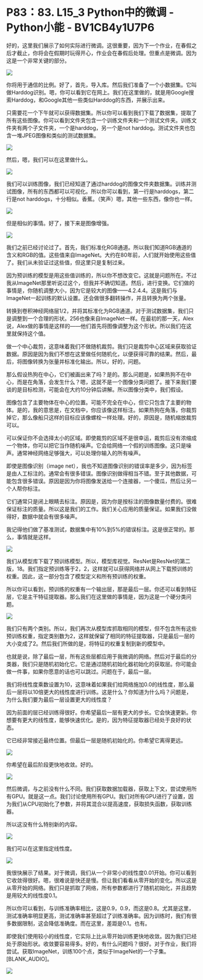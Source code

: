 # P83：83. L15_3 Python中的微调 - Python小能 - BV1CB4y1U7P6

好的，这里我们展示了如何实际进行微调。这很重要，因为下一个作业，在春假之后才截止，你将会在假期时玩得开心，作业会在春假后处理。但重点是微调。因为这是一个非常关键的部分。

![](img/1739d641dd4a44aeff1198ab5c59d941_1.png)

你将用于通信的比例。好了，首先，导入库。然后我们准备了一个小数据集。它叫做Harddog识别。嗯，你可以看到它在网上。我们在这里做的，就是用Google搜索Harddog，和Google其他一些类似Harddog的东西，并展示出来。

只需要花一个下午就可以获得数据集。所以你可以看到我们下载了数据集，提取了所有这些图像。你可以看到文件夹包含一个训练文件夹和一个测试文件夹。训练文件夹有两个子文件夹，一个是harddog，另一个是not harddog。测试文件夹也包含一堆JPEG图像和类似的测试数据集。

![](img/1739d641dd4a44aeff1198ab5c59d941_3.png)

然后，嗯，我们可以在这里做什么。

![](img/1739d641dd4a44aeff1198ab5c59d941_5.png)

我们可以训练图像，我们已经知道了通过harddog的图像文件夹数据集。训练并测试图像，所有的东西都可以可视化。所以你可以看到，第一行是harddogs，第二行是not harddogs，十分相似。香蕉。（笑声）嗯，其他一些东西，像你也一样。

![](img/1739d641dd4a44aeff1198ab5c59d941_7.png)

但是相似的事情。好了，接下来是图像增强。

![](img/1739d641dd4a44aeff1198ab5c59d941_9.png)

我们之前已经讨论过了。首先，我们标准化RGB通道。所以我们知道RGB通道的含义和RGB的值。这些值来自ImageNet。大约在80年前，人们就开始使用这些值了。我们从未验证过这些值，但这里只是复制过来。

因为预训练的模型是用这些值训练的，所以你不想改变它。这就是问题所在。不过我从ImageNet那里听说过这个，但我并不确切知道。然后，进行变换。它们做的事情是，你随机调整大小，因为它是较大的图像——4.2.4.4。这是我们与ImageNet一起训练的默认设置。还会做很多翻转操作，并且转换为两个张量。

转换到卷积神经网络层1/2，并将其标准化为RGB通道。对于测试数据集，我们只是调整到一个合理的形状。256也像来自ImageNet一样。在最初的那一天，Alex说，Alex做的事情是这样的——他们首先将图像调整为这个形状。所以我们在这里就保持这个值。

做一个中心裁剪，这意味着我们不做随机裁剪。我们只是裁剪中心区域来获取验证数据。原因是因为我们不想在这里做任何随机化，以便获得可靠的结果。然后，最后，将图像转换为张量并标准化输出。所以，好的，问题。

那么假设热狗在中心，它们被画出来了吗？是的。那么问题是，如果热狗不在中心，而是在角落，会发生什么？嗯，这就不是一个图像分类问题了。接下来我们要谈的是目标检测，可能会在大约10分钟后讲解。所以图像分类中，我们假设。

图像包含了主要物体在中心的位置。可能不完全在中心，但它只包含了主要的物体。是的，我的意思是，在文档中，你应该像这样标注。如果热狗在角落，你裁剪掉它，那么像船只这样的目标应该像螺栓一样处理。好的，原因是，随机缩放裁剪可以。

可以保证你不会选择太小的区域。即使裁剪的区域不是很幸运，裁剪后没有浓缩成一个物体，你可以把它当作随机噪声。它会给网络一个假的训练图像。这只是噪声。通常神经网络足够强大，可以处理你输入的所有噪声。

即使是图像识别（image net），我也不知道图像识别的错误率是多少，因为标签是由人工标注的。通常会有很多错误。图像识别做得相当不错。至于其他数据，可能包含很多错误。原因是因为你将图像发送给一个连接器，一个傻瓜，然后让另一个人帮你标注。

它们通常只是闭上眼睛去标注。原因是，因为你是按标注的图像数量付费的。很难保证标注的质量。所以这是我们的工作。我们关心应用的质量保证。如果我们没做得好，数据中就会有很多噪声。

我记得他们做了基准测试，数据集中有10%到5%的错误标注。这是很正常的。那么，事情就是这样。

![](img/1739d641dd4a44aeff1198ab5c59d941_11.png)

我们从模型库下载了预训练模型。所以，模型库视觉。ResNet是ResNet的第二版，18。我们指定预训练等于2，2，这样就可以获得网络并从网上下载预训练的权重。因此，这一部分包含了模型定义和所有预训练的权重。

所以你可以看到，预训练的权重有一个输出层，那是最后一层。你还可以看到特征层，它是主干特征提取器。那么我们在这里做的事情是，因为这是一个硬分类问题。

![](img/1739d641dd4a44aeff1198ab5c59d941_13.png)

我们只有两个类别。所以，我们再次从模型库抓取相同的模型，但不包含所有这些预训练权重，指定类别数为2，这样就保留了相同的特征提取器，只是最后一层的大小变成了2。然后我们所做的是，将特征的权重复制到新的模型中。

也就是说，除了最后一层，所有这些层都应用于我微调的网络。然后对于最后的分类器，我们只是随机初始化它。它是通过随机初始化器初始化的获取层。你可能会做一件事，如果你愿意的话也可以跳过。问题在于，最后一层。

我们将线性度乘数设置为10，这意味着如果我们给网络施加0.0的线性度，那么最后一层将以10倍更大的线性度进行训练。这是什么？你知道为什么吗？问题是，为什么我们要为最后一层设置更大的线性度？

因为前面的层已经训练得很好。你希望最后一层有更大的步长。它会快速更新。你想要有更大的线性度，能够快速优化。是的，因为特征提取器已经处于良好的状态。

它已经非常接近最终位置。但最后一层是随机初始化的。你希望它离得更远。

![](img/1739d641dd4a44aeff1198ab5c59d941_15.png)

你希望在最后阶段更快地收敛。好的。

![](img/1739d641dd4a44aeff1198ab5c59d941_17.png)

然后微调，与之前没有什么不同。我们获取数据加载器，获取上下文，尝试使用所有GPU。就是这一点。我们讨论使用所有GPU。我们对所有GPU进行了设置，因为我们从CPU初始化了参数，并将其混合以提高速度，获取损失函数，获取训练器。

所以这没有什么特别新的内容。

![](img/1739d641dd4a44aeff1198ab5c59d941_19.png)

我们可以在这里指定线性度。

![](img/1739d641dd4a44aeff1198ab5c59d941_21.png)

我很快展示了结果。对于微调，我们从一个非常小的线性度0.01开始。你可以看到它收敛得很好。嗯，很难说是快还是慢。但让我们看看从零开始的变化。所以这是从零开始的网络。我们只是抓取了网络，所有参数都进行了随机初始化，并且趋势是用较大的线性度0.1。

所以你可以看到，与训练准确率相比，这是0.9，0.9，而这是0.8。尤其是这里，测试准确率明显更高，测试准确率甚至超过了训练准确率。因为训练时，我们有很多数据限制，这会降低准确度。而在这里，差距是0.1。也有。

即使我们使用较小的线性度，它实际上比从零开始训练更快地收敛。因为我们已经处于原始形状。收敛要容易得多。好的，有什么问题吗？很好。对于作业，我们将尝试。获取ImageNet，训练100个点，类似于ImageNet的一个子集。[BLANK_AUDIO]。

![](img/1739d641dd4a44aeff1198ab5c59d941_23.png)
